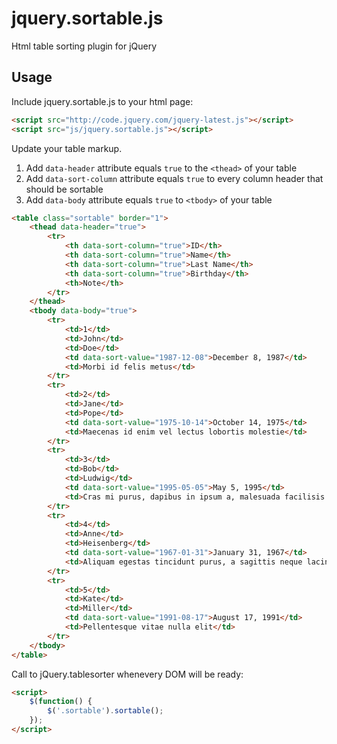 jquery.sortable.js
==================

Html table sorting plugin for jQuery

Usage
-----
Include jquery.sortable.js to your html page:
```html
<script src="http://code.jquery.com/jquery-latest.js"></script>
<script src="js/jquery.sortable.js"></script>
```

Update your table markup.
1. Add `data-header` attribute equals `true` to the `<thead>` of your table
2. Add `data-sort-column` attribute equals `true` to every column header that should be sortable
3. Add `data-body` attribute equals `true` to `<tbody>` of your table
```html
<table class="sortable" border="1">
    <thead data-header="true">
        <tr>
            <th data-sort-column="true">ID</th>
            <th data-sort-column="true">Name</th>
            <th data-sort-column="true">Last Name</th>
            <th data-sort-column="true">Birthday</th>
            <th>Note</th>
        </tr>
    </thead>
    <tbody data-body="true">
        <tr>
            <td>1</td>
            <td>John</td>
            <td>Doe</td>
            <td data-sort-value="1987-12-08">December 8, 1987</td>
            <td>Morbi id felis metus</td>
        </tr>
        <tr>
            <td>2</td>
            <td>Jane</td>
            <td>Pope</td>
            <td data-sort-value="1975-10-14">October 14, 1975</td>
            <td>Maecenas id enim vel lectus lobortis molestie</td>
        </tr>
        <tr>
            <td>3</td>
            <td>Bob</td>
            <td>Ludwig</td>
            <td data-sort-value="1995-05-05">May 5, 1995</td>
            <td>Cras mi purus, dapibus in ipsum a, malesuada facilisis dolor</td>
        </tr>
        <tr>
            <td>4</td>
            <td>Anne</td>
            <td>Heisenberg</td>
            <td data-sort-value="1967-01-31">January 31, 1967</td>
            <td>Aliquam egestas tincidunt purus, a sagittis neque lacinia vehicula</td>
        </tr>
        <tr>
            <td>5</td>
            <td>Kate</td>
            <td>Miller</td>
            <td data-sort-value="1991-08-17">August 17, 1991</td>
            <td>Pellentesque vitae nulla elit</td>
        </tr>
    </tbody>
</table>
```

Call to jQuery.tablesorter whenevery DOM will be ready:

```html
<script>
    $(function() {
        $('.sortable').sortable();
    });
</script>
```
